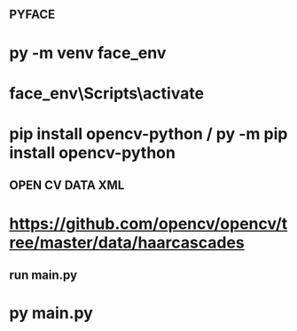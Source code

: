 ## PYFACE
# py -m venv face_env
# face_env\Scripts\activate
# pip install opencv-python / py -m pip install opencv-python

## OPEN CV DATA XML
# https://github.com/opencv/opencv/tree/master/data/haarcascades

## run main.py
# py main.py
